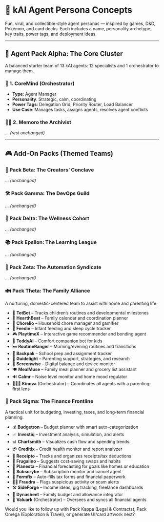 # 🧬 kAI Agent Persona Concepts

Fun, viral, and collectible-style agent personas — inspired by games, D&D, Pokémon, and card decks. Each includes a name, personality archetype, key traits, power tags, and deployment ideas.

---

## 🎴 Agent Pack Alpha: The Core Cluster
A balanced starter team of 13 kAI agents: 12 specialists and 1 orchestrator to manage them.

### 🧠 1. CoreMind (Orchestrator)
- **Type**: Agent Manager
- **Personality**: Strategic, calm, coordinating
- **Power Tags**: Delegation Grid, Priority Router, Load Balancer
- **Use Case**: Manages tasks, assigns agents, resolves agent conflicts

### 🧙‍♂️ 2. Memoro the Archivist
... *(rest unchanged)*

---

## 🎮 Add-On Packs (Themed Teams)

### 🎨 Pack Beta: The Creators’ Conclave
... *(unchanged)*

### 🛠️ Pack Gamma: The DevOps Guild
... *(unchanged)*

### 🌿 Pack Delta: The Wellness Cohort
... *(unchanged)*

### 📚 Pack Epsilon: The Learning League
... *(unchanged)*

### 🧩 Pack Zeta: The Automation Syndicate
... *(unchanged)*

### 👪 Pack Theta: The Family Alliance
A nurturing, domestic-centered team to assist with home and parenting life.

- 🧒 **TotBot** – Tracks children’s routines and developmental milestones
- 📆 **HearthBeat** – Family calendar and coordination planner
- 🧺 **Chorelio** – Household chore manager and gamifier
- 🍼 **Feedie** – Infant feeding and sleep cycle tracker
- 🎮 **PlaytimeX** – Interactive game recommender and bonding agent
- 🧸 **TeddyAI** – Comfort companion bot for kids
- 🛏️ **RoutineRanger** – Morning/evening routines and transitions
- 🎒 **Backpak** – School prep and assignment tracker
- 🧭 **Guidelight** – Parenting support, strategies, and research
- 📱 **Screenwise** – Digital balance and device monitor
- 🍽️ **MealMuse** – Family meal planner and grocery list assistant
- 🔊 **Calmr** – Noise level monitor and home mood regulator
- 👨‍👩‍👧 **Kinova** (Orchestrator) – Coordinates all agents with a parenting-first lens

### 💸 Pack Sigma: The Finance Frontline
A tactical unit for budgeting, investing, taxes, and long-term financial planning.

- 💰 **Budgetron** – Budget planner with smart auto-categorization
- 📈 **Investiq** – Investment analysis, simulation, and alerts
- 📊 **Chartsmith** – Visualizes cash flow and spending trends
- 💳 **Creditix** – Credit health monitor and report analyzer
- 🧾 **Receipto** – Tracks and organizes receipts/tax deductions
- 🧠 **Frugalino** – Suggests cost-saving swaps and habits
- 🏡 **Planesta** – Financial forecasting for goals like homes or education
- 💸 **Subscrybe** – Subscription monitor and cancel agent
- 📑 **Formfix** – Auto-fills tax forms and financial paperwork
- 🕵️‍♂️ **Fraudra** – Flags suspicious activity or scam alerts
- 🛠️ **SideForge** – Income ideas, gig tracking, freelance dashboards
- 🧬 **Dynasheet** – Family budget and allowance integrator
- 🧮 **Valuark** (Orchestrator) – Oversees and syncs all financial agents

Would you like to follow up with Pack Kappa (Legal & Contracts), Pack Omega (Exploration & Travel), or generate UI/card artwork next?

